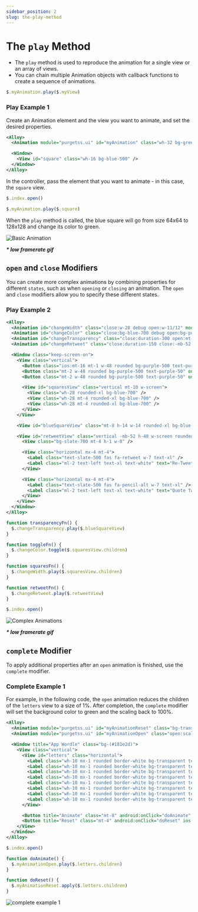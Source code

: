 ```yaml
---
sidebar_position: 2
slug: the-play-method
---
```


# The `play` Method

- The `play` method is used to reproduce the animation for a single view or an array of views.
- You can chain multiple Animation objects with callback functions to create a sequence of animations.

```javascript
$.myAnimation.play($.myView)
```

### Play Example 1
Create an Animation element and the view you want to animate, and set the desired properties.

```xml title="index.xml"
<Alloy>
  <Animation module="purgetss.ui" id="myAnimation" class="wh-32 bg-green-500 duration-1000" />

  <Window>
    <View id="square" class="wh-16 bg-blue-500" />
  </Window>
</Alloy>
```

In the controller, pass the element that you want to animate - in this case, the `square` view.

```javascript title="index.js"
$.index.open()

$.myAnimation.play($.square)
```

When the `play` method is called, the blue square will go from size 64x64 to 128x128 and change its color to green.

![Basic Animation](../images/basic-animation.gif)

***\* low framerate gif***

## `open` and `close` Modifiers

You can create more complex animations by combining properties for different `states`, such as when `opening` or `closing` an animation. The `open` and `close` modifiers allow you to specify these different states.

### Play Example 2

```xml title="index.xml"
<Alloy>
  <Animation id="changeWidth" class="close:w-28 debug open:w-11/12" module="purgetss.ui" />
  <Animation id="changeColor" class="close:bg-blue-700 debug open:bg-purple-500" module="purgetss.ui" />
  <Animation id="changeTransparency" class="close:duration-300 open:mt-(null) close:mt-8 open:h-11/12 close:w-14 close:h-14 close:opacity-100 open:w-10/12 open:opacity-50 open:duration-150" module="purgetss.ui" />
  <Animation id="changeRetweet" class="close:duration-150 close:-mb-52 open:-mb-16 open:duration-200" module="purgetss.ui" />

  <Window class="keep-screen-on">
    <View class="vertical">
      <Button class="ios:mt-16 mt-1 w-48 rounded bg-purple-500 text-purple-50" onClick="squaresFn" title="3 Squares" />
      <Button class="mt-2 w-48 rounded bg-purple-500 text-purple-50" onClick="toggleFn" title="Toggle Colors" />
      <Button class="mt-2 w-48 rounded bg-purple-500 text-purple-50" onClick="retweetFn" title="Toggle Re-Tweet" />

      <View id="squaresView" class="vertical mt-10 w-screen">
        <View class="wh-28 rounded-xl bg-blue-700" />
        <View class="wh-28 mt-4 rounded-xl bg-blue-700" />
        <View class="wh-28 mt-4 rounded-xl bg-blue-700" />
      </View>
    </View>

    <View id="blueSquareView" class="mt-8 h-14 w-14 rounded-xl bg-blue-500" onClick="transparencyFn" />

    <View id="retweetView" class="vertical -mb-52 h-48 w-screen rounded-2xl bg-gray-800" onClick="retweetFn">
      <View class="bg-slate-700 mt-4 h-1 w-8" />

      <View class="horizontal mx-4 mt-4">
        <Label class="text-slate-500 fas fa-retweet w-7 text-xl" />
        <Label class="ml-2 text-left text-xl text-white" text="Re-Tweet" />
      </View>

      <View class="horizontal mx-4 mt-4">
        <Label class="text-slate-500 fas fa-pencil-alt w-7 text-xl" />
        <Label class="ml-2 text-left text-xl text-white" text="Quote Tweet" />
      </View>
    </View>
  </Window>
</Alloy>
```

```javascript title="index.js"
function transparencyFn() {
  $.changeTransparency.play($.blueSquareView)
}

function toggleFn() {
  $.changeColor.toggle($.squaresView.children)
}

function squaresFn() {
  $.changeWidth.play($.squaresView.children)
}

function retweetFn() {
  $.changeRetweet.play($.retweetView)
}

$.index.open()
```

![Complex Animations](../images/complex-animations.gif)

***\* low framerate gif***

## `complete` Modifier

To apply additional properties after an `open` animation is finished, use the `complete` modifier.

### Complete Example 1

For example, in the following code, the `open` animation reduces the children of the `letters` view to a size of 1%. After completion, the `complete` modifier will set the background color to green and the scaling back to 100%.

```xml title="index.xml"
<Alloy>
  <Animation module="purgetss.ui" id="myAnimationReset" class="bg-transparent" />
  <Animation module="purgetss.ui" id="myAnimationOpen" class="open:scale-1 complete:bg-(#008800) complete:scale-100" />

  <Window title="App Wordle" class="bg-(#181e2d)">
    <View class="vertical">
      <View id="letters" class="horizontal">
        <Label class="wh-10 mx-1 rounded border-white bg-transparent text-center text-white" text="T" />
        <Label class="wh-10 mx-1 rounded border-white bg-transparent text-center text-white" text="I" />
        <Label class="wh-10 mx-1 rounded border-white bg-transparent text-center text-white" text="T" />
        <Label class="wh-10 mx-1 rounded border-white bg-transparent text-center text-white" text="A" />
        <Label class="wh-10 mx-1 rounded border-white bg-transparent text-center text-white" text="N" />
        <Label class="wh-10 mx-1 rounded border-white bg-transparent text-center text-white" text="I" />
        <Label class="wh-10 mx-1 rounded border-white bg-transparent text-center text-white" text="U" />
        <Label class="wh-10 mx-1 rounded border-white bg-transparent text-center text-white" text="M" />
      </View>

      <Button title="Animate" class="mt-8" android:onClick="doAnimate" ios:onSingletap="doAnimate" />
      <Button title="Reset" class="mt-4" android:onClick="doReset" ios:onSingletap="doReset" />
    </View>
  </Window>
</Alloy>
```

```javascript title="index.js"
$.index.open()

function doAnimate() {
  $.myAnimationOpen.play($.letters.children)
}

function doReset() {
  $.myAnimationReset.apply($.letters.children)
}
```

![complete example 1](../images/complete-attribute.gif)
